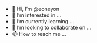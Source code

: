 - 👋 Hi, I’m @eoneyon
- 👀 I’m interested in ...
- 🌱 I’m currently learning ...
- 💞️ I’m looking to collaborate on ...
- 📫 How to reach me ...

<!---
eoneyon/eoneyon is a ✨ special ✨ repository because its `README.md` (this file) appears on your GitHub profile.
You can click the Preview link to take a look at your changes.
--->
